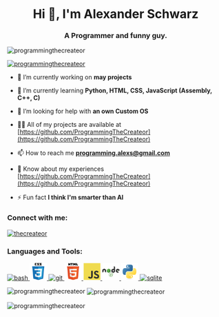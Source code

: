 <h1 align="center">Hi 👋, I'm Alexander Schwarz</h1>
<h3 align="center">A Programmer and funny guy.</h3>

<p align="left"> <img src="https://komarev.com/ghpvc/?username=programmingthecreateor&label=Profile%20views&color=0e98b4&style=flat" alt="programmingthecreateor" /> </p>

<p align="left"> <a href="https://github.com/ryo-ma/github-profile-trophy"><img src="https://github-profile-trophy.vercel.app/?username=programmingthecreateor" alt="programmingthecreateor" /></a> </p>

- 🔭 I’m currently working on **may projects**

- 🌱 I’m currently learning **Python, HTML, CSS, JavaScript (Assembly, C++, C)**

- 🤝 I’m looking for help with **an own Custom OS**

- 👨‍💻 All of my projects are available at [https://github.com/ProgrammingTheCreateor](https://github.com/ProgrammingTheCreateor)

- 📫 How to reach me **programming.alexs@gmail.com**

- 📄 Know about my experiences [https://github.com/ProgrammingTheCreateor](https://github.com/ProgrammingTheCreateor)

- ⚡ Fun fact **I think I'm smarter than AI**

<h3 align="left">Connect with me:</h3>
<p align="left">
<a href="https://www.youtube.com/c/thecreateor" target="blank"><img align="center" src="https://raw.githubusercontent.com/rahuldkjain/github-profile-readme-generator/master/src/images/icons/Social/youtube.svg" alt="thecreateor" height="30" width="40" /></a>
</p>

<h3 align="left">Languages and Tools:</h3>
<p align="left"> <a href="https://www.gnu.org/software/bash/" target="_blank" rel="noreferrer"> <img src="https://www.vectorlogo.zone/logos/gnu_bash/gnu_bash-icon.svg" alt="bash" width="40" height="40"/> </a> <a href="https://www.w3schools.com/css/" target="_blank" rel="noreferrer"> <img src="https://raw.githubusercontent.com/devicons/devicon/master/icons/css3/css3-original-wordmark.svg" alt="css3" width="40" height="40"/> </a> <a href="https://git-scm.com/" target="_blank" rel="noreferrer"> <img src="https://www.vectorlogo.zone/logos/git-scm/git-scm-icon.svg" alt="git" width="40" height="40"/> </a> <a href="https://www.w3.org/html/" target="_blank" rel="noreferrer"> <img src="https://raw.githubusercontent.com/devicons/devicon/master/icons/html5/html5-original-wordmark.svg" alt="html5" width="40" height="40"/> </a> <a href="https://developer.mozilla.org/en-US/docs/Web/JavaScript" target="_blank" rel="noreferrer"> <img src="https://raw.githubusercontent.com/devicons/devicon/master/icons/javascript/javascript-original.svg" alt="javascript" width="40" height="40"/> </a> <a href="https://nodejs.org" target="_blank" rel="noreferrer"> <img src="https://raw.githubusercontent.com/devicons/devicon/master/icons/nodejs/nodejs-original-wordmark.svg" alt="nodejs" width="40" height="40"/> </a> <a href="https://www.python.org" target="_blank" rel="noreferrer"> <img src="https://raw.githubusercontent.com/devicons/devicon/master/icons/python/python-original.svg" alt="python" width="40" height="40"/> </a> <a href="https://www.sqlite.org/" target="_blank" rel="noreferrer"> <img src="https://www.vectorlogo.zone/logos/sqlite/sqlite-icon.svg" alt="sqlite" width="40" height="40"/> </a> </p>

<p><img align="left" src="https://github-readme-stats.vercel.app/api/top-langs?username=programmingthecreateor&show_icons=true&locale=en&layout=compact" alt="programmingthecreateor" /></p>

<p>&nbsp;<img align="center" src="https://github-readme-stats.vercel.app/api?username=programmingthecreateor&show_icons=true&locale=en" alt="programmingthecreateor" /></p>

<p><img align="center" src="https://github-readme-streak-stats.herokuapp.com/?user=programmingthecreateor&" alt="programmingthecreateor" /></p>
